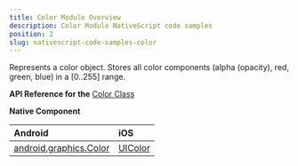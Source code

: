 ```yaml
---
title: Color Module Overview
description: Color Module NativeScript code samples
position: 2
slug: nativescript-code-samples-color
---
```

Represents a color object. Stores all color components (alpha (opacity), red, green, blue) in a [0..255] range.

**API Reference for the** [Color Class](https://docs.nativescript.org/api-reference/classes/_color_.color.html)

**Native Component**

| Android               | iOS      |
|:----------------------|:---------|
| [android.graphics.Color](https://developer.android.com/reference/android/graphics/Color.html) | [UIColor](https://developer.apple.com/reference/uikit/uicolor) | 
